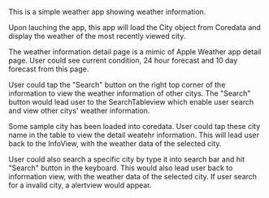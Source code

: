This is a simple weather app showing weather information.

Upon lauching the app, this app will load the City object from Coredata and display the weather of the most recently viewed city.

The weather information detail page is a mimic of Apple Weather app detail page. User could see current condition, 24 hour forecast and 10 day forecast from this page.

User could  tap the "Search" button on the right top corner of the information to view the weather information of other citys. The "Search" button would lead user to the SearchTableview which enable user search and view other citys' weather information. 

Some sample city has been loaded into coredata. User could tap these city name in the table to view the detail weatehr information. This will lead user back to the InfoView, with the weather data of the selected city.

User could also search a specific city by type it into search bar and hit "Search" button in the keyboard. This would also lead user back to information view, with the weather data of the selected city. If user search for a invalid city, a alertview would appear.